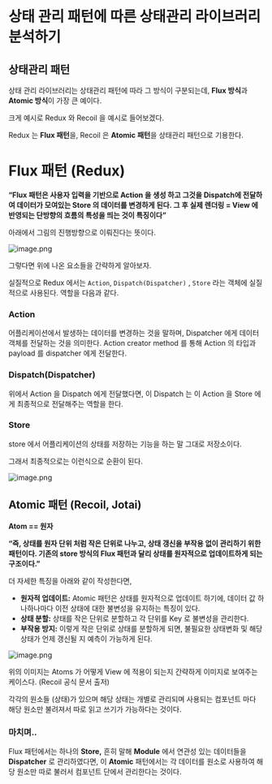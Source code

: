 상태 관리 패턴에 따른 상태관리 라이브러리 분석하기
===

## 상태관리 패턴

상태 관리 라이브러리는 상태관리 패턴에 따라 그 방식이 구분되는데, **Flux 방식**과 **Atomic 방식**이 가장 큰 예이다.

크게 예시로 Redux 와 Recoil 을 예시로 들어보겠다.

Redux 는 **Flux 패턴**을, Recoil 은 **Atomic 패턴**을 상태관리 패턴으로 기용한다.

# Flux 패턴 (Redux)

**“Flux 패턴은 사용자 입력을 기반으로 Action 을 생성 하고 그것을 Dispatch에 전달하여 데이터가 모여있는 Store 의 데이터를 변경하게 된다. 그 후 실제 렌더링 = View 에 반영되는 단방향의 흐름의 특성을 띄는 것이 특징이다”**

아래에서 그림의 진행방향으로 이뤄진다는 뜻이다.

![image.png](https://prod-files-secure.s3.us-west-2.amazonaws.com/b2bb18ca-f868-4a27-969f-d256f3c37241/449ecf9d-67d8-4199-a6e9-ba69681c9f6e/image.png)

그렇다면 위에 나온 요소들을 간략하게 알아보자.

실질적으로 Redux 에서는 `Action`, `Dispatch(Dispatcher)` , `Store` 라는 객체에 실질적으로 사용된다. 역할을 다음과 같다.

### Action

어플리케이션에서 발생하는 데이터를 변경하는 것을 말하며, Dispatcher 에게 데이터 객체를 전달하는 것을 의미한다. Action creator method 를 통해 Action 의 타입과 payload 를 dispatcher 에게 전달한다.

### Dispatch(Dispatcher)

위에서 Action 을 Dispatch 에게 전달했다면, 이 Dispatch 는 이 Action 을 Store 에게 최종적으로 전달해주는 역할을 한다.

### Store

store 에서 어플리케이션의 상태를 저장하는 기능을 하는 말 그대로 저장소이다.

그래서 최종적으로는 이런식으로 순환이 된다.

![image.png](https://prod-files-secure.s3.us-west-2.amazonaws.com/b2bb18ca-f868-4a27-969f-d256f3c37241/517c59cc-5231-406d-9e1c-a1eee8d03646/image.png)

## Atomic 패턴 (Recoil, Jotai)

**Atom == 원자**

**“즉, 상태를 원자 단위 처럼 작은 단위로 나누고, 상태 갱신을 부작용 없이 관리하기 위한 패턴이다. 기존의 store 방식의 Flux 패턴과 달리 상태를 원자적으로 업데이트하게 되는 구조이다.”**

더 자세한 특징을 아래와 같이 작성한다면,

- **원자적 업데이트:** Atomic 패턴은 상태를 원자적으로 업데이트 하기에, 데이터 값 하나하나마다 이전 상태에 대한 불변성을 유지하는 특징이 있다.
- **상태 분할:** 상태를 작은 단위로 분할하고 각 단위를 Key 로 불변성을 관리한다.
- **부작용 방지:** 이렇게 작은 단위로 상태를 분할하게 되면, 불필요한 상태변화 및 해당 상태가 언제 갱신될 지 예측이 가능하게 된다.

![image.png](https://prod-files-secure.s3.us-west-2.amazonaws.com/b2bb18ca-f868-4a27-969f-d256f3c37241/1311ee86-d95d-4d77-8616-fb15d050c3fc/image.png)

위의 이미지는 Atoms 가 어떻게 View 에 적용이 되는지 간략하게 이미지로 보여주는 케이스다. (Recoil 공식 문서 출저)

각각의 원소들 (상태)가 있으며 해당 상태는 개별로 관리되며 사용되는 컴포넌트 마다 해당 원소만 불려져서 따로 읽고 쓰기가 가능하다는 것이다. 

### 마치며..

Flux 패턴에서는 하나의 **Store,** 흔히 말해 **Module** 에서 연관성 있는 데이터들을 **Dispatcher** 로 관리하였다면, 이 **Atomic** 패턴에서는 각 데이터를 원소로 사용하여 해당 원소만 따로 불러서 컴포넌트 단에서 관리한다는 것이다.